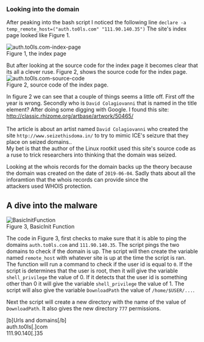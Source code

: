 ### Looking into the domain

After peaking into the bash script I noticed the following line ```declare -a temp_remote_host=("auth.to0ls.com" "111.90.140.35")```
The site's index page looked like Figure 1. 

![auth.to0ls.com-index-page](https://i.imgur.com/JrDEpmk.png=100x20)<br>
Figure 1, the index page<br>

But after looking at the source code for the index page it becomes clear that its all a clever ruse. Figure 2, shows the source code for the index page.
![auth.to0ls.com-source-code](https://i.imgur.com/9oC60D7.png=100x20)<br>
Figure 2, source code of the index page.<br> 

In figure 2 we can see that a couple of things seems a little off. First off the year is wrong. Secondly who is ```David Colagiovanni``` that is named in the title element?
After doing some digging with Google. I found this site: <a href="http://classic.rhizome.org/artbase/artwork/50465/">http://classic.rhizome.org/artbase/artwork/50465/</a><br><br>
The article is about an artist named ```David Colagiovanni``` who created the site ```http://www.seizethisdoma.in/``` to try to mimic ICE's seizure that they place on seized domains..<br>
My bet is that the author of the Linux rootkit used this site's source code as a ruse to trick researchers into thinking that the domain was seized.<br>

Looking at the whois records for the domain backs up the theory because the domain was created on the date of ```2019-06-04```. Sadly thats about all the inforamtion that the whois records can provide since the <br>
attackers used WHOIS protection. 

## A dive into the malware
![BasicInitFunction](https://i.imgur.com/gMjmXcR.png=100x20)<br>
Figure 3, BasicInit Function<br>

The code in Figure 3, first checks to make sure that it is able to ping the domains ```auth.to0ls.com``` and ```111.90.140.35```. 
The script pings the two domains to check if the domain is up. The script will then create the variable named ```remote_host``` with whatever site is up at the time the script is ran.<br>
The function will run a command to check if the user id is equal to ```0```. If the script is determines that the user is root, then it will give the variable ```shell_privilege``` the value of 0. If it detects that the user id is something other than 0 it will give the variable  ```shell_privilege``` the value of 1. The script will also give the variable ```DownloadPath``` the value of ```/home/$USER/...```.<br>

Next the script will create a new directory with the name of the value of ```DownloadPath```. It also gives the new directory ```777``` permissions. 

[b]Urls and domains[/b]<br>
auth.to0ls[.]com<br>
111.90.140[.]35<br>

